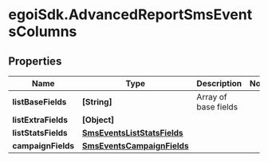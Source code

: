 # egoiSdk.AdvancedReportSmsEventsColumns

## Properties
Name | Type | Description | Notes
------------ | ------------- | ------------- | -------------
**listBaseFields** | **[String]** | Array of base fields | 
**listExtraFields** | **[Object]** |  | 
**listStatsFields** | [**SmsEventsListStatsFields**](SmsEventsListStatsFields.md) |  | 
**campaignFields** | [**SmsEventsCampaignFields**](SmsEventsCampaignFields.md) |  | 


